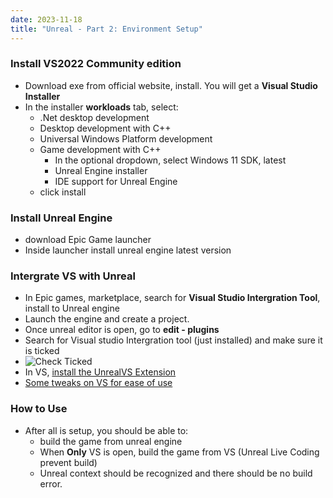 ```yaml
---
date: 2023-11-18
title: "Unreal - Part 2: Environment Setup"
---
```

### Install VS2022 Community edition
- Download exe from official website, install. You will get a **Visual Studio Installer**
- In the installer **workloads** tab, select:
  - .Net desktop development
  - Desktop development with C++
  - Universal Windows Platform development
  - Game development with C++
    - In the optional dropdown, select Windows 11 SDK, latest
    - Unreal Engine installer
    - IDE support for Unreal Engine
  - click install
### Install Unreal Engine
- download Epic Game launcher
- Inside launcher install unreal engine latest version

### Intergrate VS with Unreal
- In Epic games, marketplace, search for **Visual Studio Intergration Tool**, install to Unreal engine
- Launch the engine and create a project.
- Once unreal editor is open, go to **edit - plugins**
- Search for Visual studio Intergration tool (just installed) and make sure it is ticked
- ![Check Ticked](images/vs_unreal_intergration_tool_addon.png)
- In VS, [install the UnrealVS Extension](https://docs.unrealengine.com/5.3/en-US/using-the-unrealvs-extension-for-unreal-engine-cplusplus-projects/)
- [Some tweaks on VS for ease of use](https://docs.unrealengine.com/5.3/en-US/setting-up-visual-studio-development-environment-for-cplusplus-projects-in-unreal-engine/)

### How to Use
- After all is setup, you should be able to:
  - build the game from unreal engine
  - When **Only** VS is open, build the game from VS (Unreal Live Coding prevent build)
  - Unreal context should be recognized and there should be no build error.